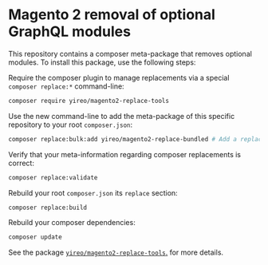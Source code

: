# Magento 2 removal of optional GraphQL modules
This repository contains a composer meta-package that removes optional modules. To install this package, use the following steps:

Require the composer plugin to manage replacements via a special `composer replace:*` command-line:
```bash
composer require yireo/magento2-replace-tools
```

Use the new command-line to add the meta-package of this specific repository to your root `composer.json`:
```bash
composer replace:bulk:add yireo/magento2-replace-bundled # Add a replacement bulk package
```

Verify that your meta-information regarding composer replacements is correct:
```bash
composer replace:validate
```

Rebuild your root `composer.json` its `replace` section:
```bash
composer replace:build
```

Rebuild your composer dependencies:
```bash
composer update
```

See the package [`yireo/magento2-replace-tools`.](https://github.com/yireo/magento2-replace-tools) for more details.
